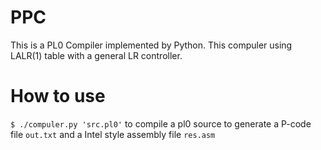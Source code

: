 # PPC
This is a PL0 Compiler implemented by Python. This compuler using LALR(1) table with a general LR controller.

# How to use
`$ ./compuler.py 'src.pl0'` to compile a pl0 source to generate a P-code file `out.txt` and a Intel style assembly file `res.asm`


